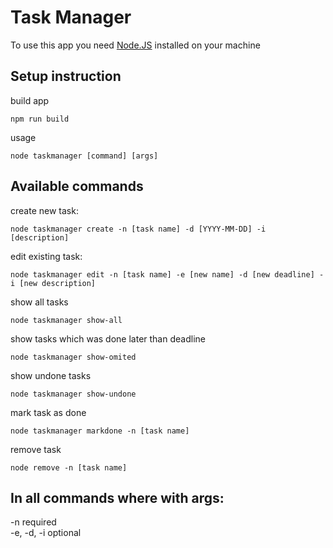 # Task Manager
To use this app you need [Node.JS](https://nodejs.org/en/download) installed on your machine

## Setup instruction
build app
```
npm run build
```
usage 
```
node taskmanager [command] [args]
```

## Available commands
create new task:
```
node taskmanager create -n [task name] -d [YYYY-MM-DD] -i [description]
```
edit existing task:
```
node taskmanager edit -n [task name] -e [new name] -d [new deadline] -i [new description]
```
show all tasks
```
node taskmanager show-all
```
show tasks which was done later than deadline
```
node taskmanager show-omited
```
show undone tasks
```
node taskmanager show-undone
```
mark task as done
```
node taskmanager markdone -n [task name]
```
remove task
``` 
node remove -n [task name]
```
## In all commands where with args:
-n required <br>
-e, -d, -i  optional
